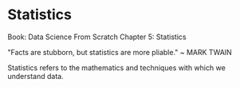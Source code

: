 # Statistics
Book: Data Science From Scratch
Chapter 5: Statistics 

"Facts are stubborn, but statistics are more pliable." 
~ MARK TWAIN 

Statistics refers to the mathematics and techniques with which we understand data. 
